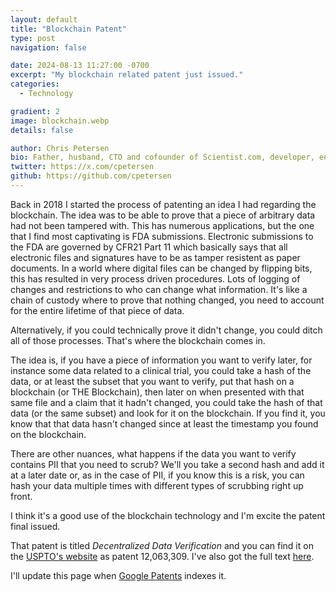 ```yaml
---
layout: default
title: "Blockchain Patent"
type: post
navigation: false

date: 2024-08-13 11:27:00 -0700
excerpt: "My blockchain related patent just issued."
categories:
  - Technology

gradient: 2
image: blockchain.webp
details: false

author: Chris Petersen
bio: Father, husband, CTO and cofounder of Scientist.com, developer, entrepreneur and technologist.
twitter: https://x.com/cpetersen
github: https://github.com/cpetersen
---
```


Back in 2018 I started the process of patenting an idea I had regarding the blockchain. The idea was to be able to prove that a piece of arbitrary data had not been tampered with. This has numerous applications, but the one that I find most captivating is FDA submissions. Electronic submissions to the FDA are governed by CFR21 Part 11 which basically says that all electronic files and signatures have to be as tamper resistent as paper documents. In a world where digital files can be changed by flipping bits, this has resulted in very process driven procedures. Lots of logging of changes and restrictions to who can change what information. It's like a chain of custody where to prove that nothing changed, you need to account for the entire lifetime of that piece of data.

Alternatively, if you could technically prove it didn't change, you could ditch all of those processes. That's where the blockchain comes in.

The idea is, if you have a piece of information you want to verify later, for instance some data related to a clinical trial, you could take a hash of the data, or at least the subset that you want to verify, put that hash on a blockchain (or THE Blockchain), then later on when presented with that same file and a claim that it hadn't changed, you could take the hash of that data (or the same subset) and look for it on the blockchain. If you find it, you know that that data hasn't changed since at least the timestamp you found on the blockchain.

There are other nuances, what happens if the data you want to verify contains PII that you need to scrub? We'll you take a second hash and add it at a later date or, as in the case of PII, if you know this is a risk, you can hash your data multiple times with different types of scrubbing right up front.

I think it's a good use of the blockchain technology and I'm excite the patent final issued. 

That patent is titled _Decentralized Data Verification_ and you can find it on the [USPTO's website](https://ppubs.uspto.gov/pubwebapp/static/pages/ppubsbasic.html) as patent 12,063,309. I've also got the full text [here](/assets/12063309.pdf). 

I'll update this page when [Google Patents](https://patents.google.com) indexes it.
